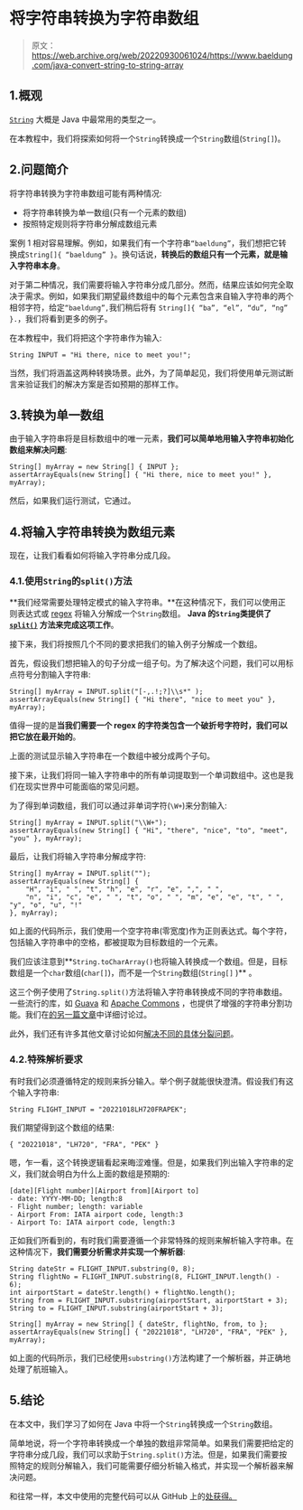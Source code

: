 # 将字符串转换为字符串数组

> 原文：<https://web.archive.org/web/20220930061024/https://www.baeldung.com/java-convert-string-to-string-array>

## 1.概观

[`String`](/web/20221106080037/https://www.baeldung.com/java-string) 大概是 Java 中最常用的类型之一。

在本教程中，我们将探索如何将一个`String`转换成一个`String`数组(`String[]`)。

## 2.问题简介

将字符串转换为字符串数组可能有两种情况:

*   将字符串转换为单一数组(只有一个元素的数组)
*   按照特定规则将字符串分解成数组元素

案例 1 相对容易理解。例如，如果我们有一个字符串`“baeldung”`，我们想把它转换成`String[]{ “baeldung” }`。换句话说，**转换后的数组只有一个元素，就是输入字符串本身**。

对于第二种情况，我们需要将输入字符串分成几部分。然而，结果应该如何完全取决于需求。例如，如果我们期望最终数组中的每个元素包含来自输入字符串的两个相邻字符，给定`“baeldung”,`我们稍后将有 `String[]{ “ba”, “el”, “du”, “ng” }.`，我们将看到更多的例子。

在本教程中，我们将把这个字符串作为输入:

```
String INPUT = "Hi there, nice to meet you!"; 
```

当然，我们将涵盖这两种转换场景。此外，为了简单起见，我们将使用单元测试断言来验证我们的解决方案是否如预期的那样工作。

## 3.转换为单一数组

由于输入字符串将是目标数组中的唯一元素，**我们可以简单地用输入字符串初始化数组来解决问题**:

```
String[] myArray = new String[] { INPUT };
assertArrayEquals(new String[] { "Hi there, nice to meet you!" }, myArray);
```

然后，如果我们运行测试，它通过。

## 4.将输入字符串转换为数组元素

现在，让我们看看如何将输入字符串分成几段。

### 4.1.使用`String`的`split()`方法

**我们经常需要处理特定模式的输入字符串。**在这种情况下，我们可以使用正则表达式或 [regex](/web/20221106080037/https://www.baeldung.com/regular-expressions-java) 将输入分解成一个`String`数组。 **Java 的`String`类提供了 [`split()`](/web/20221106080037/https://www.baeldung.com/string/split) 方法来完成这项工作**。

接下来，我们将按照几个不同的要求把我们的输入例子分解成一个数组。

首先，假设我们想把输入的句子分成一组子句。为了解决这个问题，我们可以用标点符号分割输入字符串:

```
String[] myArray = INPUT.split("[-,.!;?]\\s*" );
assertArrayEquals(new String[] { "Hi there", "nice to meet you" }, myArray);
```

值得一提的是**当我们需要一个 regex 的字符类包含一个破折号字符时，我们可以把它放在最开始的**。

上面的测试显示输入字符串在一个数组中被分成两个子句。

接下来，让我们将同一输入字符串中的所有单词提取到一个单词数组中。这也是我们在现实世界中可能面临的常见问题。

为了得到单词数组，我们可以通过非单词字符(`\W+`)来分割输入:

```
String[] myArray = INPUT.split("\\W+");
assertArrayEquals(new String[] { "Hi", "there", "nice", "to", "meet", "you" }, myArray);
```

最后，让我们将输入字符串分解成字符:

```
String[] myArray = INPUT.split("");
assertArrayEquals(new String[] {
    "H", "i", " ", "t", "h", "e", "r", "e", ",", " ",
    "n", "i", "c", "e", " ", "t", "o", " ", "m", "e", "e", "t", " ", "y", "o", "u", "!"
}, myArray);
```

如上面的代码所示，我们使用一个空字符串(零宽度)作为正则表达式。每个字符，包括输入字符串中的空格，都被提取为目标数组的一个元素。

我们应该注意到**`String.toCharArray()`也将输入转换成一个数组。但是，目标数组是一个`char`数组(`char[]`)，而不是一个`String`数组(`String[]` )** 。

这三个例子使用了`String.split()`方法将输入字符串转换成不同的字符串数组。一些流行的库，如 [Guava](/web/20221106080037/https://www.baeldung.com/guava-guide) 和 [Apache Commons](/web/20221106080037/https://www.baeldung.com/java-commons-lang-3) ，也提供了增强的字符串分割功能。我们在[的另一篇文章](/web/20221106080037/https://www.baeldung.com/java-split-string)中详细讨论过。

此外，我们还有许多其他文章讨论如何[解决不同的具体分裂问题](/web/20221106080037/https://www.baeldung.com/?s=split+string)。

### 4.2.特殊解析要求

有时我们必须遵循特定的规则来拆分输入。举个例子就能很快澄清。假设我们有这个输入字符串:

```
String FLIGHT_INPUT = "20221018LH720FRAPEK";
```

我们期望得到这个数组的结果:

```
{ "20221018", "LH720", "FRA", "PEK" }
```

嗯，乍一看，这个转换逻辑看起来晦涩难懂。但是，如果我们列出输入字符串的定义，我们就会明白为什么上面的数组是预期的:

```
[date][Flight number][Airport from][Airport to]
- date: YYYY-MM-DD; length:8
- Flight number; length: variable
- Airport From: IATA airport code, length:3
- Airport To: IATA airport code, length:3 
```

正如我们所看到的，有时我们需要遵循一个非常特殊的规则来解析输入字符串。在这种情况下，**我们需要分析需求并实现一个解析器**:

```
String dateStr = FLIGHT_INPUT.substring(0, 8);
String flightNo = FLIGHT_INPUT.substring(8, FLIGHT_INPUT.length() - 6);
int airportStart = dateStr.length() + flightNo.length();
String from = FLIGHT_INPUT.substring(airportStart, airportStart + 3);
String to = FLIGHT_INPUT.substring(airportStart + 3);

String[] myArray = new String[] { dateStr, flightNo, from, to };
assertArrayEquals(new String[] { "20221018", "LH720", "FRA", "PEK" }, myArray);
```

如上面的代码所示，我们已经使用`substring()`方法构建了一个解析器，并正确地处理了航班输入。

## 5.结论

在本文中，我们学习了如何在 Java 中将一个`String`转换成一个`String`数组。

简单地说，将一个字符串转换成一个单独的数组非常简单。如果我们需要把给定的字符串分成几段，我们可以求助于`String.split()`方法。但是，如果我们需要按照特定的规则分解输入，我们可能需要仔细分析输入格式，并实现一个解析器来解决问题。

和往常一样，本文中使用的完整代码可以从 GitHub 上的[处获得。](https://web.archive.org/web/20221106080037/https://github.com/eugenp/tutorials/tree/master/core-java-modules/core-java-string-operations-5)